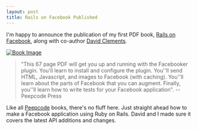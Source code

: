 ```yaml
--- 
layout: post
title: Rails on Facebook Published
---
```

I'm happy to announce the publication of my first PDF book, [Rails on Facebook](http://peepcode.com/products/rails-on-facebook), along with co-author [David Clements](http://shortpath.blogspot.com/).  

[![Book Image][2]][1]

  [1]: http://peepcode.com/products/rails-on-facebook
  [2]: http://img.skitch.com/20080731-kstp4g93syus3ftr8ytdi79e3n.jpg


> "This 67 page PDF will get you up and running with the Facebooker plugin. You'll learn to install and configure the plugin. You''ll send HTML, Javascript, and images to Facebook (with caching). You''ll learn about the parts of Facebook that you can augment. Finally, you''ll learn how to write tests for your Facebook application".  --Peepcode Press

Like all [Peepcode](http://peepcode.com/) books, there's no fluff here.  Just straight ahead how to make a Facebook application using Ruby on Rails.  David and I made sure it covers the latest API additions and changes.
